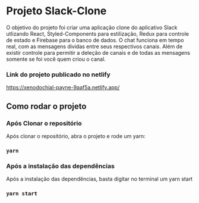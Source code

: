 # Projeto Slack-Clone
O objetivo do projeto foi criar uma aplicação clone do aplicativo Slack utlizando React, Styled-Components para estilização, Redux para controle de estado e Firebase para o banco de dados.
O chat funciona em tempo real, com as mensagens dividas entre seus respectivos canais. Além de existir controle para permitir a deleção de canais e de todas as mensagens somente se foi você quem criou o canal.

### Link do projeto publicado no netlify
https://xenodochial-payne-9aaf5a.netlify.app/

## Como rodar o projeto
### Após Clonar o repositório
Após clonar o repositório, abra o projeto e rode um yarn:
### `yarn`
### Após a instalação das dependências
Após a instalação das dependências, basta digitar no terminal um yarn start
### `yarn start`
